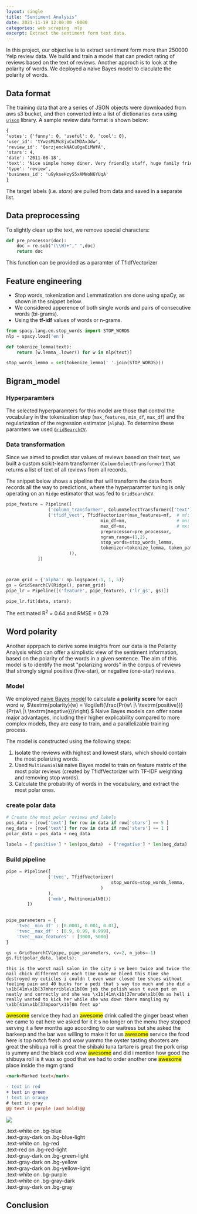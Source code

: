 ```yaml
---
layout: single
title: "Sentiment Analysis"
date: 2021-11-19 12:00:00 -0000
categories: web scraping  nlp  
excerpt: Extract the sentiment form text data.
---
```


In this project, our objective is to extract sentiment form more than 250000 Yelp review data. We build and train a model that can predict rating of reviews based on the text of reviews. Another approch is to look at the polarity of words. We deployed a naive Bayes model to claculate the polarity of words.


## Data format
The training data that are a series of JSON objects were downloaded from aws s3 bucket, and then converted into a list of dictionaries `data` using  [`ujson`](http://docs.micropython.org/en/latest/library/ujson.html) library. A sample review data format is shown below:

```markdown
{
'votes': {'funny': 0, 'useful': 0, 'cool': 0}, 
'user_id': 'tYwzsMLMc8juCuIMDAx3dw', 
'review_id': 'QsrzjenckNACuOgaEiMWfA', 
'stars': 4, 
'date': '2011-08-18', 
'text': 'Nice simple homey diner. Very friendly staff, huge family friendly menu, salad bar. If you are on the road this beats the same old options.', 
'type': 'review', 
'business_id': 'uGykseHzyS5xAMWoN6YUqA'
}
```

The target labels (i.e. *stars*) are pulled from data and saved in a separate list.

## Data preprocessing
To slightly clean up the text, we remove special characters: 
```python
def pre_processor(doc):
    doc = re.sub("(\\W)+"," ",doc)
    return doc
```
This function can be provided as a paramter of TfidfVectorizer

## Feature engineering
  - Stop words, tokenization and Lemmatization are done using spaCy, as shown in the snippet below.   
   - We considered apperence of both single words and pairs of consecutive words (bi-grams).
   - Using the __tf-idf__ values of words or n-grams.

```python
from spacy.lang.en.stop_words import STOP_WORDS
nlp = spacy.load('en')

def tokenize_lemma(text):
    return [w.lemma_.lower() for w in nlp(text)]

stop_words_lemma = set(tokenize_lemma(' '.join(STOP_WORDS)))
```

## Bigram_model

### Hyperparamters
The selected hyperparamters for this model are those that control the vocabulary in the tokenization step (`max_features`, `min_df`, `max_df`)
and the regularization of the regression estimator (`alpha`). To determine these paramters we used [`GridSearchCV`](http://scikit-learn.org/stable/modules/generated/sklearn.model_selection.GridSearchCV.html#sklearn.model_selection.GridSearchCV). 

### Data transformation 
Since we aimed to predict star values of reviews based on their text, we built a custom scikit-learn transformer (`ColumnSelectTransformer`) that returns a list of text of all reviews from all records.

The snippet below shows a pipeline that will transform the data from records all the way to predictions, where the hyperparamter tuning is only operating on an `Ridge` estimator that was fed to `GridSearchCV`.

```python
pipe_feature = Pipeline([
                ('column_transformer', ColumnSelectTransformer(['text'])),
                ('tfidf_vect', TfidfVectorizer(max_features=mf,  # mf: optimal max_features                             
                                    min_df=mn,                   # mn: optimal min_df
                                    max_df=mx,                   # mx: optimal max_df
                                    preprocessor=pre_processor,
                                    ngram_range=(1,2),
                                    stop_words=stop_words_lemma,
                                    tokenizer=tokenize_lemma, token_pattern=None # or default tokenizer (sklearn)
                        )),
            ])



param_grid = {'alpha': np.logspace(-1, 1, 5)}
gs = GridSearchCV(Ridge(), param_grid)    
pipe_lr = Pipeline([('feature', pipe_feature), ('lr_gs', gs)])  

pipe_lr.fit(data, stars);
```
The estimated R<sup>2</sup> =  0.64 and RMSE =  0.79


## Word polarity
Another apprpach to derive some insights from our data is the Polarity Analysis which can offer a simplistic view of the sentiment information,
based on the polarity of the words in a given sentence. The aim of this model is to identify the most "polarizing words" in the corpus of reviews that strongly signal positive (five-star), or negative (one-star) reviews. 

### Model
We employed [naive Bayes model](https://scikit-learn.org/stable/modules/naive_bayes.html#) to calculate a **polarity score** for each word $w$,
$\textrm{polarity}(w) = \log\left(\frac{Pr(w\ |\ \textrm{positive})}{Pr(w\ |\ \textrm{negative})}\right).$ Naive Bayes models can offer some major advantages, including their higher explicability compared to more complex models, they are easy to train, and a parallelizable training process.


The model is constructed using the following steps:
1. Isolate the reviews with highest and lowest stars, which should contain the most polarizing words.
2. Used `MultinomialNB` naive Bayes model to train on feature matrix of the most polar reviews (created by TfidfVectorizer with TF-IDF weighting and removing stop words).
3. Calculate the probability of words in the vocabulary, and extract the most polar ones.


### create polar data
```python
# Create the most polar reviews and labels
pos_data = [row['text'] for row in data if row['stars'] == 5 ]
neg_data = [row['text'] for row in data if row['stars'] == 1 ]
polar_data = pos_data + neg_data

labels = ['positive'] * len(pos_data)  + ['negative'] * len(neg_data)
```


### Build pipeline

```python 
pipe = Pipeline([
                ('tvec', TfidfVectorizer(
                                        stop_words=stop_words_lemma,
                                    )
                ), 
                ('mnb', MultinomialNB())
        ])

 
pipe_parameters = {
    'tvec__min_df' : [0.0001, 0.001, 0.01],
    'tvec__max_df' : [0.9, 0.99, 0.999],
    'tvec__max_features' : [3000, 5000]    
}

gs = GridSearchCV(pipe, pipe_parameters, cv=2, n_jobs=-1)
gs.fit(polar_data, labels);
```

```mark
this is the worst nail salon in the city i ve been twice and twice the nail chick different one each time made me bleed this time she destroyed my cuticles i couldn t even wear closed toe shoes without feeling pain and 40 bucks for a pedi that s way too much and she did a \x1b[41m\x1b[37mhorrible\x1b[0m job the polish wasn t even put on neatly and correctly and she was \x1b[41m\x1b[37mrude\x1b[0m as hell i really wanted to kick her while she was down there mangling my \x1b[41m\x1b[37mpoor\x1b[0m feet up'
```


<span style="background-color: #FFFF00">awesome</span> service they had an <span style="background-color: #FFFF00">awesome</span> drink called the ginger beast when we came to eat here we asked for it it s no longer on the menu they stopped serving it a few months ago according to our waitress but she asked the barkeep and the bar was willing to make it for us <span style="background-color: #FFFF00">awesome</span> service the food here is top notch fresh and wow yummo the oyster tasting shooters are great the shibuya roll is great the shibaki tuna tartare is great the pork crisp is yummy and the black cod wow <span style="background-color: #FFFF00">awesome</span> and did i mention how good the shibuya roll is it was so good that we had to order another one <span style="background-color: #FFFF00">awesome</span> place inside the mgm grand
```html
<mark>Marked text</mark>
```
```diff
- text in red
+ text in green
! text in orange
# text in gray
@@ text in purple (and bold)@@
```


![](https://img.shields.io/static/v1?label=&message=Ааи&color=green)


<div class="text-white bg-blue mb-2">
  .text-white on .bg-blue
</div>
<div class="bg-blue-light mb-2">
  .text-gray-dark on .bg-blue-light
</div>
<div class="text-white bg-red mb-2">
  .text-white on .bg-red
</div>
<div class="text-red bg-red-light mb-2">
  .text-red on .bg-red-light
</div>
<div class="bg-green-light mb-2">
  .text-gray-dark on .bg-green-light
</div>
<div class="bg-yellow mb-2">
  .text-gray-dark on .bg-yellow
</div>
<div class="bg-yellow-light mb-2">
  .text-gray-dark on .bg-yellow-light
</div>
<div class="text-white bg-purple mb-2">
  .text-white on .bg-purple
</div>
<div class="text-white bg-gray-dark mb-2">
  .text-white on .bg-gray-dark
</div>
<div class="bg-gray">
  .text-gray-dark on .bg-gray
</div>

## Conclusion
